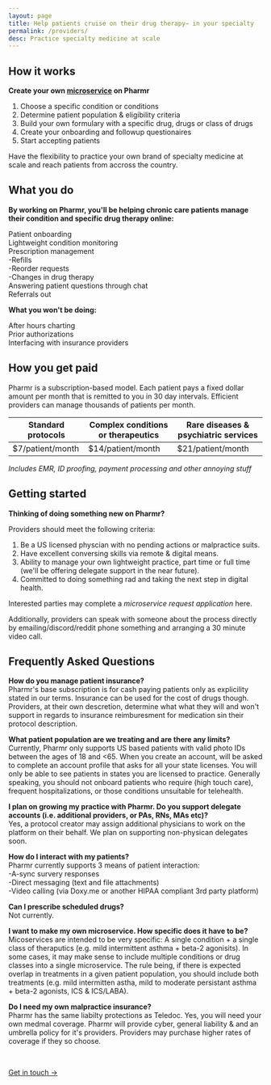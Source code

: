 ```yaml
---
layout: page
title: Help patients cruise on their drug therapy– in your specialty
permalink: /providers/
desc: Practice specialty medicine at scale
---
```

## How it works  

**Create your own [microservice](https://cranky-johnson-407f0c.netlify.app/cgrpmigraine.html) on Pharmr**  

1. Choose a specific condition or conditions
2. Determine patient population & eligibility criteria 
2. Build your own formulary with a specific drug, drugs or class of drugs
3. Create your onboarding and followup questionaires 
4. Start accepting patients  

Have the flexibility to practice your own brand of specialty medicine at scale and reach patients from accross the country. 


## What you do

**By working on Pharmr, you'll be helping chronic care patients manage their condition and specific drug therapy online:**  

Patient onboarding  
Lightweight condition monitoring  
Prescription management  
  -Refills  
  -Reorder requests  
  -Changes in drug therapy  
Answering patient questions through chat  
Referrals out  

**What you won't be doing:**   

After hours charting  
Prior authorizations  
Interfacing with insurance providers  


## How you get paid  

Pharmr is a subscription-based model. Each patient pays a fixed dollar amount per month that is remitted to you in 30 day intervals. Efficient providers can manage thousands of patients per month. 

| Standard protocols | Complex conditions or therapeutics | Rare diseases & psychiatric services |
|--------------------|------------------------------------|--------------------------------------|
| $7/patient/month   | $14/patient/month                  | $21/patient/month                    |

*Includes EMR, ID proofing, payment processing and other annoying stuff*  


## Getting started   

**Thinking of doing something new on Pharmr?**  

Providers should meet the following criteria:  
1. Be a US licensed physcian with no pending actions or malpractice suits.  
2. Have excellent conversing skills via remote & digital means.  
3. Ability to manage your own lightweight practice, part time or full time (we'll be offering delegate support in the near future).  
4. Committed to doing something rad and taking the next step in digital health.  

Interested parties may complete a *microservice request application* here.  

Additionally, providers can speak with someone about the process directly by emailing/discord/reddit phone something and arranging a 30 minute video call. 


## Frequently Asked Questions   

**How do you manage patient insurance?**  
Pharmr's base subscription is for cash paying patients only as explicility stated in our terms. Insurance can be used for the cost of drugs though. Providers, at their own descretion, determine what what they will and won't support in regards to insurance reimburesment for medication sin their protocol description.  

**What patient population are we treating and are there any limits?**  
Currently, Pharmr only supports US based patients with valid photo IDs between the ages of 18 and <65. When you create an account, will be asked to complete an account profile that asks for all your state licenses. You will only be able to see patients in states you are licensed to practice. Generally speaking, you should not onboard patients who require (high touch care), frequent hospitalizations, or those conditions unsuitable for telehealth.  

**I plan on growing my practice with Pharmr. Do you support delegate accounts (i.e. additional providers, or PAs, RNs, MAs etc)?**  
Yes, a protocol creator may assign additional physicians to work on the platform on their behalf. We plan on supporting non-physican delegates soon.  

**How do I interact with my patients?**  
Pharmr currently supports 3 means of patient interaction:  
  -A-sync survery responses  
  -Direct messaging (text and file attachments)  
  -Video calling (via Doxy.me or another HIPAA compliant 3rd party platform)  
  
**Can I prescribe scheduled drugs?**  
Not currently.  

**I want to make my own microservice. How specific does it have to be?**  
Micoservices are intended to be very specific: A single condition + a single class of theraputics (e.g. mild intermittent asthma + beta-2 agonisits). In some cases, it may make sense to include multiple conditions or drug classes into a single microservice. The rule being, if there is expected overlap in treatments in a given patient population, you should include both treatments (e.g. mild intermitten astha, mild to moderate persistant asthma + beta-2 agonists, ICS & ICS/LABA).  

**Do I need my own malpractice insurance?**  
Pharmr has the same liabilty protections as Teledoc. Yes, you will need your own medmal coverage. Pharmr will provide cyber, general liability & and an umbrella policy for it's providers. Providers may purchase higher rates of coverage if they so choose.  

<br>
<p class="largetype">
  <a href="{{ '/getting-started.html' | relative_url }}">Get in touch →</a>
</p>
